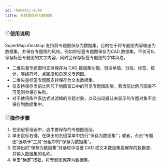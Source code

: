 ```yaml
---
id: ThematicToCAD
title: 专题图保存为数据集
---
```

### ![](../../img/read.gif)使用说明

SuperMap iDesktop 支持将专题图保存为数据集。目的在于将专题图内容输出为数据集，并保存专题图的风格。例如将标签专题图保存为CAD
数据集，不仅可以保存标签专题图的文字内容，同时会保存标签专题图的字体风格。

  * 二维矢量专题图均支持保存为 CAD 数据集功能，包括单值、分段、标签、统计、等级符号、点密度和自定义专题图。
  * 二维矢量标签专题图支持保存为文本数据集。
  * 仅支持保存当前比例尺下地图窗口中的可见专题图图层，若当前比例尺图层不可见则会保存失败。
  * 对于使用条件表达式过滤掉的专题对象，以及自动避让未显示的专题对象不会保存到数据集中。

### ![](../../img/read.gif)操作步骤

  1. 在图层管理器中，选中要保存的专题图图层。
  2. 单击鼠标右键，在弹出的右键菜单中执行“保存为数据集”；或者，点击“专题图”选项卡“工具”分组中的“保存为数据集”。
  3. 在弹出的“保存为数据集”对话框中设置 CAD 或文本数据集要保存的数据源，并输入数据集的名称。
  4. 单击“确定”按钮，将专题图保存为数据集。
